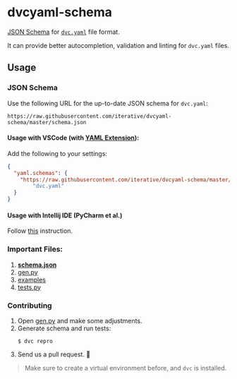 # dvcyaml-schema

[JSON Schema](https://json-schema.org/) for [`dvc.yaml`](https://dvc.org/doc/user-guide/dvc-files-and-directories#dvcyaml-file) file format.

It can provide better autocompletion, validation and linting for `dvc.yaml` files.

## Usage

### JSON Schema

Use the following URL for the up-to-date JSON schema for `dvc.yaml`:

```
https://raw.githubusercontent.com/iterative/dvcyaml-schema/master/schema.json
```


#### Usage with VSCode (with [YAML Extension](https://marketplace.visualstudio.com/items?itemName=redhat.vscode-yaml)):

Add the following to your settings:

```json
{
  "yaml.schemas": {
    "https://raw.githubusercontent.com/iterative/dvcyaml-schema/master/schema.json":
        "dvc.yaml"
  }
}
```

#### Usage with Intellij IDE (PyCharm et al.)

Follow [this](https://www.jetbrains.com/help/ruby/yaml.html#remote_json) instruction.


### Important Files:
1. **[schema.json](schema.json)**
2. [gen.py](gen.py)
3. [examples](examples)
4. [tests.py](tests.py)


### Contributing

1. Open [gen.py](gen.py) and make some adjustments.
2. Generate schema and run tests:
    ```console
    $ dvc repro
    ```
3. Send us a pull request. 🤗


> Make sure to create a virtual environment before, and `dvc` is installed.

